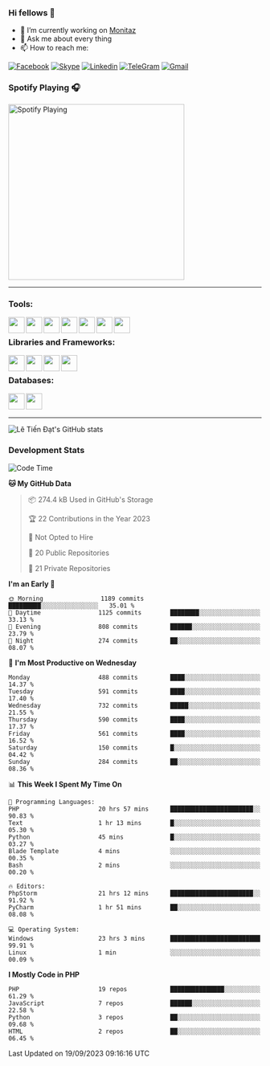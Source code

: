 ### Hi fellows 👋
- 🔭 I’m currently working on [Monitaz](https://monitaz.com/)
- 💬 Ask me about every thing
- 📫 How to reach me:

[![Facebook](https://img.shields.io/badge/Facebook-0000FF?logo=facebook&logoColor=white)](https://www.facebook.com/le.dat155)
[![Skype](https://img.shields.io/badge/Skype-blue?logo=skype&logoColor=white)](https://join.skype.com/invite/lr2sd8ZndbWr)
[![Linkedin](https://img.shields.io/badge/LinkedIn-0A66C2?logo=linkedin)](https://www.linkedin.com/in/ti%E1%BA%BFn-%C4%91%E1%BA%A1t-l%C3%AA-ba267a232/)
[![TeleGram](https://img.shields.io/badge/telegram-EF0EFF?logo=telegram)](https://t.me/subibi1505)
[![Gmail](https://img.shields.io/badge/Gmail-green?logo=gmail)](mailto:tiendat15599.dev@gmail.com)

### Spotify Playing 🎧
[<img src="https://tiendat-spotify.vercel.app/api/spotify" alt="Spotify Playing" width="350" />](https://open.spotify.com/user/21wi7t5t4zyugx5mgetrdo7xa)

---

### Tools:
<img align='left' height="32" width="32" src="https://upload.wikimedia.org/wikipedia/commons/thumb/c/c9/PhpStorm_Icon.svg/2048px-PhpStorm_Icon.svg.png">
<img align='left' height="32" width="32" src="https://upload.wikimedia.org/wikipedia/commons/thumb/1/1d/PyCharm_Icon.svg/1200px-PyCharm_Icon.svg.png">
<img align='left' height="32" width="32" src="https://cdn2.iconfinder.com/data/icons/pack1-baco-flurry-icons-style/512/XAMPP.png">
<img align='left' height="32" width="32" src="https://www.docker.com/wp-content/uploads/2022/03/vertical-logo-monochromatic.png">
<img align='left' height="32" width="32" src="https://www.mamp.info/images/icons/mamp-pro.png">
<img align='left' height="32" width="32" src="https://www.puttygen.com/wp-content/uploads/2019/05/Termius.png">
<img align='left' height="32" width="32" src="https://1475031.s21i.faiusr.com/4/1/ABUIABAEGAAg3dWc8AUoq7a8hAIwgAg4gAg.png">
<br>

### Libraries and Frameworks:
<img align='left' height="32" width="32" src="https://i0.wp.com/phocode.com/wp-content/uploads/2019/11/scrapyLogo.png?fit=300%2C300&ssl=1&w=640">
<img align='left' height="32" width="32" src="https://upload.wikimedia.org/wikipedia/commons/thumb/9/9a/Laravel.svg/985px-Laravel.svg.png">
<img align='left' height="32" width="32" src="https://cdn.worldvectorlogo.com/logos/codeigniter.svg">
<img align='left' height="32" width="32" src="https://upload.wikimedia.org/wikipedia/commons/thumb/e/ea/Zend-framework.svg/2560px-Zend-framework.svg.png">
<br>

### Databases:
<img align='left' height="32" width="32" src="https://download.logo.wine/logo/MySQL/MySQL-Logo.wine.png">
<img align='left' height="32" width="32" src="https://seeklogo.com/images/E/elasticsearch-logo-C75C4578EC-seeklogo.com.png">

<br>
<br>

---
![Lê Tiến Đạt's GitHub stats](https://github-readme-stats.vercel.app/api?username=tiendat15599&show_icons=true&count_private=true&theme=tokyonight)
### Development Stats


<!--START_SECTION:waka-->
![Code Time](http://img.shields.io/badge/Code%20Time-505%20hrs%2023%20mins-blue)

**🐱 My GitHub Data** 

> 📦 274.4 kB Used in GitHub's Storage 
 > 
> 🏆 22 Contributions in the Year 2023
 > 
> 🚫 Not Opted to Hire
 > 
> 📜 20 Public Repositories 
 > 
> 🔑 21 Private Repositories 
 > 
**I'm an Early 🐤** 

```text
🌞 Morning                1189 commits        █████████░░░░░░░░░░░░░░░░   35.01 % 
🌆 Daytime                1125 commits        ████████░░░░░░░░░░░░░░░░░   33.13 % 
🌃 Evening                808 commits         ██████░░░░░░░░░░░░░░░░░░░   23.79 % 
🌙 Night                  274 commits         ██░░░░░░░░░░░░░░░░░░░░░░░   08.07 % 
```
📅 **I'm Most Productive on Wednesday** 

```text
Monday                   488 commits         ████░░░░░░░░░░░░░░░░░░░░░   14.37 % 
Tuesday                  591 commits         ████░░░░░░░░░░░░░░░░░░░░░   17.40 % 
Wednesday                732 commits         █████░░░░░░░░░░░░░░░░░░░░   21.55 % 
Thursday                 590 commits         ████░░░░░░░░░░░░░░░░░░░░░   17.37 % 
Friday                   561 commits         ████░░░░░░░░░░░░░░░░░░░░░   16.52 % 
Saturday                 150 commits         █░░░░░░░░░░░░░░░░░░░░░░░░   04.42 % 
Sunday                   284 commits         ██░░░░░░░░░░░░░░░░░░░░░░░   08.36 % 
```


📊 **This Week I Spent My Time On** 

```text
💬 Programming Languages: 
PHP                      20 hrs 57 mins      ███████████████████████░░   90.83 % 
Text                     1 hr 13 mins        █░░░░░░░░░░░░░░░░░░░░░░░░   05.30 % 
Python                   45 mins             █░░░░░░░░░░░░░░░░░░░░░░░░   03.27 % 
Blade Template           4 mins              ░░░░░░░░░░░░░░░░░░░░░░░░░   00.35 % 
Bash                     2 mins              ░░░░░░░░░░░░░░░░░░░░░░░░░   00.20 % 

🔥 Editors: 
PhpStorm                 21 hrs 12 mins      ███████████████████████░░   91.92 % 
PyCharm                  1 hr 51 mins        ██░░░░░░░░░░░░░░░░░░░░░░░   08.08 % 

💻 Operating System: 
Windows                  23 hrs 3 mins       █████████████████████████   99.91 % 
Linux                    1 min               ░░░░░░░░░░░░░░░░░░░░░░░░░   00.09 % 
```

**I Mostly Code in PHP** 

```text
PHP                      19 repos            ███████████████░░░░░░░░░░   61.29 % 
JavaScript               7 repos             ██████░░░░░░░░░░░░░░░░░░░   22.58 % 
Python                   3 repos             ██░░░░░░░░░░░░░░░░░░░░░░░   09.68 % 
HTML                     2 repos             ██░░░░░░░░░░░░░░░░░░░░░░░   06.45 % 
```




 Last Updated on 19/09/2023 09:16:16 UTC
<!--END_SECTION:waka-->
